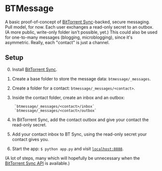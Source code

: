 # BTMessage

A basic proof-of-concept of [BitTorrent Sync](http://labs.bittorrent.com/experiments/sync.html)-backed, secure messaging. Pull model, for now. Each user exchanges a read-only secret to an outbox. (A more public, write-only folder isn't possible, yet.) This could also be used for one-to-many messages (blogging, microblogging), since it's asymmetric. Really, each "contact" is just a channel.

## Setup

0. Install [BitTorrent Sync](http://labs.bittorrent.com/experiments/sync.html).
1. Create a base folder to store the message data: `btmessage/_messages`.
2. Create a folder for a contact: `btmessage/_messages/<contact>`.
3. Inside the contact folder, create an inbox and an outbox:
    
        `btmessage/_messages/<contact>/inbox`
        `btmessage/_messages/<contact>/outbox`

4. In BitTorrent Sync, add the contact outbox and give your contact the read-only secret.
5. Add your contact inbox to BT Sync, using the read-only secret your contact gives you.
6. Start the app: `$ python app.py` and visit [`localhost:8888`](http://localhost:8888).

(A lot of steps, many which will hopefully be unnecessary when the [BitTorrent Sync API](http://forum.bittorrent.com/topic/18176-sync-api-wishlist/) is available.)
